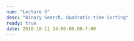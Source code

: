 ```yaml
---
num: "Lecture 5"
desc: "Binary Search, Quadratic-time Sorting"
ready: true
date: 2018-10-11 14:00:00.00-7:00
---
```



